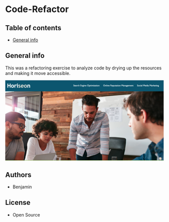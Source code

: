 # Code-Refactor

## Table of contents

- [General info](#general-info)

## General info

This was a refactoring exercise to analyze code by drying up the resources and making it move accessible. 

![Image](./assets/images/screenshot.jpg)

## Authors

- Benjamin

## License

- Open Source
